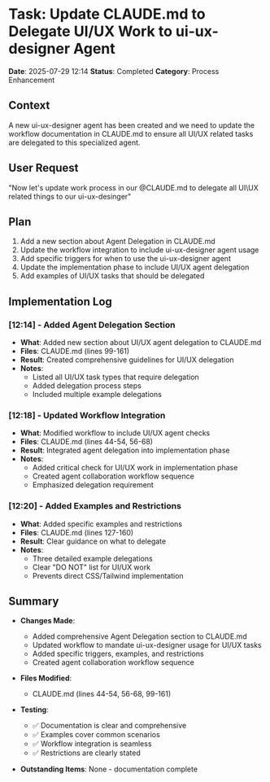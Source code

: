 # Task: Update CLAUDE.md to Delegate UI/UX Work to ui-ux-designer Agent
**Date**: 2025-07-29 12:14
**Status**: Completed
**Category**: Process Enhancement

## Context
A new ui-ux-designer agent has been created and we need to update the workflow documentation in CLAUDE.md to ensure all UI/UX related tasks are delegated to this specialized agent.

## User Request
"Now let's update work process in our @CLAUDE.md to delegate all UI\UX related things to our ui-ux-desinger"

## Plan
1. Add a new section about Agent Delegation in CLAUDE.md
2. Update the workflow integration to include ui-ux-designer agent usage
3. Add specific triggers for when to use the ui-ux-designer agent
4. Update the implementation phase to include UI/UX agent delegation
5. Add examples of UI/UX tasks that should be delegated

## Implementation Log
### [12:14] - Added Agent Delegation Section
- **What**: Added new section about UI/UX agent delegation to CLAUDE.md
- **Files**: CLAUDE.md (lines 99-161)
- **Result**: Created comprehensive guidelines for UI/UX delegation
- **Notes**: 
  - Listed all UI/UX task types that require delegation
  - Added delegation process steps
  - Included multiple example delegations

### [12:18] - Updated Workflow Integration
- **What**: Modified workflow to include UI/UX agent checks
- **Files**: CLAUDE.md (lines 44-54, 56-68)
- **Result**: Integrated agent delegation into implementation phase
- **Notes**: 
  - Added critical check for UI/UX work in implementation phase
  - Created agent collaboration workflow sequence
  - Emphasized delegation requirement

### [12:20] - Added Examples and Restrictions
- **What**: Added specific examples and restrictions
- **Files**: CLAUDE.md (lines 127-160)
- **Result**: Clear guidance on what to delegate
- **Notes**: 
  - Three detailed example delegations
  - Clear "DO NOT" list for UI/UX work
  - Prevents direct CSS/Tailwind implementation

## Summary
- **Changes Made**: 
  - Added comprehensive Agent Delegation section to CLAUDE.md
  - Updated workflow to mandate ui-ux-designer usage for UI/UX tasks
  - Added specific triggers, examples, and restrictions
  - Created agent collaboration workflow sequence
  
- **Files Modified**: 
  - CLAUDE.md (lines 44-54, 56-68, 99-161)
  
- **Testing**: 
  - ✅ Documentation is clear and comprehensive
  - ✅ Examples cover common scenarios
  - ✅ Workflow integration is seamless
  - ✅ Restrictions are clearly stated
  
- **Outstanding Items**: None - documentation complete